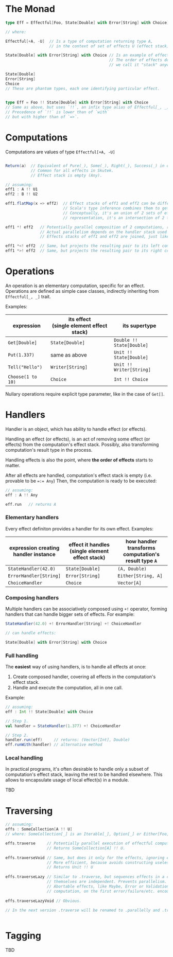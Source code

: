 
# The Monad

```scala
type Eff = Effectful[Foo, State[Double] with Error[String] with Choice]

// where:

Effectful[+A, -U]  // Is a type of computation returning type A, 
                   // in the context of set of effects U (effect stack).

State[Double] with Error[String] with Choice // Is an example of effect stack.
                                             // The order of effects doesn't matter, but 
                                             // we call it "stack" anyway.

State[Double]
Error[String]
Choice         
// These are phantom types, each one identifying particular effect.
               

type Eff = Foo !! State[Double] with Error[String] with Choice
// Same as above, but uses `!!`, an infix type alias of Effectful[_, _].
// Precedence of `!!` is lower than of `with`
// but with higher than of `=>`.
```

# Computations

Computations are values of type `Effectful[+A, -U]`

```scala

Return(a)  // Equivalent of Pure(_), Some(_), Right(_), Success(_) in other monads. 
           // Common for all effects in Skutek.
           // Effect stack is empty (Any).

// assuming:
eff1 : A !! U1
eff2 : B !! U2

eff1.flatMap(x => eff2)  // Effect stacks of eff1 and eff2 can be different.
                         // Scala's type inference combines them to get the final effect stack.
                         // Conceptually, it's an union of 2 sets of effects, but in Skutek's 
                         // representation, it's an intersection of 2 types. Weird, isn't it?

eff1 *! eff2   // Potentially parallel composition of 2 computations, retuning a pair.
               // Actual parallelism depends on the handler stack used later to run it.
               // Effects stacks of eff1 and eff2 are joined, just like it happens with flatMap.

eff1 *<! eff2  // Same, but projects the resulting pair to its left component
eff1 *>! eff2  // Same, but projects the resulting pair to its right component
```

# Operations

An operation is an elementary computation, specific for an effect.
Operations are defined as simple case classes, indirectly inheriting 
from `Effectful[_, _]` trait.

Examples:

|expression | its effect </br> (single element effect stack) | its supertype|
|---|---|---|
|`Get[Double]`        |`State[Double]`   | `Double !! State[Double]`| 
|`Put(1.337)`         | same as above    | `Unit !! State[Double]`| 
|`Tell("Hello")`      |`Writer[String]`  | `Unit !! Writer[String]`|
|`Choose(1 to 10)`    |`Choice`          | `Int !! Choice`|

Nullary operations require explicit type parameter, like in the case of `Get[]`.

# Handlers

Handler is an object, which has ability to handle effect (or effects). 

Handling an effect (or effects), is an act of removing some effect (or effects) from 
the computation's effect stack. Possibly, also transforming computation's result 
type in the process.

Handling effects is also the point, where **the order of effects** starts to matter.

After all effects are handled, computation's effect stack is empty (i.e. provable to be `=:= Any`)
Then, the computation is ready to be executed:
```scala
// assuming:
eff : A !! Any

eff.run   // returns A
```



### Elementary handlers
Every effect definiton provides a handler for its own effect. Examples:

| expression creating <br> handler instance | effect it handles  </br> (single element effect stack) | how handler transforms </br> computation's result type `A` |
|---|---|---|
|`StateHandler(42.0)`|`State[Double]`| `(A, Double)` |
|`ErrorHandler[String]`|`Error[String]`|`Either[String, A]`|
|`ChoiceHandler`|`Choice`|`Vector[A]`|

### Composing handlers
Multiple handlers can be associatively composed using `+!` operator, forming handlers 
that can handle bigger sets of effects. For example:

```scala
StateHandler(42.0) +! ErrorHandler[String] +! ChoiceHandler

// can handle effects:

State[Double] with Error[String] with Choice
```
### Full handling

The **easiest** way of using handlers, is to handle all effects at once: 
1. Create composed handler, covering all effects in the computation's effect stack.
2. Handle and execute the computation, all in one call.

Example:
```scala
// assuming:
eff : Int !! State[Double] with Choice

// Step 1.
val handler = StateHandler(1.377) +! ChoiceHandler

// Step 2.
handler.run(eff)     // returns: (Vector[Int], Double)
eff.runWith(handler) // alternative method
```

### Local handling
In practical programs, it's often desirable to handle only a subset of
computation's effect stack, leaving the rest to be handled elsewhere.
This allows to encapsulate usage of local effect(s) in a module.

TBD



# Traversing

```scala
// assuming:
effs : SomeCollection[A !! U] 
// where: SomeCollection[_] is an Iterable[_], Option[_] or Either[Foo, _]

effs.traverse     // Potentially parallel execution of effectful computations, combining their results.
                  // Returns SomeCollection[A] !! U.
                  
effs.traverseVoid // Same, but does it only for the effects, ignoring each result.
                  // More efficient, because avoids constructing useless collection of Unit values.
                  // Returns Unit !! U
                  
effs.traverseLazy // Similar to .traverse, but sequences effects in a chain, even though elements 
                  // themselves are independent. Prevents parallelism.
                  // Abortable effects, like Maybe, Error or Validation can abort the whole
                  // computation, on the first error/failure/etc. encountered in the sequence.
              
effs.traverseLazyVoid // Obvious.
               
// In the next version .traverse will be renamed to .parallelly and .traverseLazy to .serially
                  

```

# Tagging

TBD
